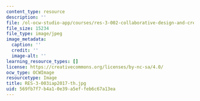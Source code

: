 ```yaml
---
content_type: resource
description: ''
file: /ol-ocw-studio-app/courses/res-3-002-collaborative-design-and-creative-expression-with-arduino-microcontrollers-january-iap-2017/569fb7f7b4a10e39a5effeb6c67a13ea_RES-3-003iap2017-th.jpg
file_size: 15234
file_type: image/jpeg
image_metadata:
  caption: ''
  credit: ''
  image-alt: ''
learning_resource_types: []
license: https://creativecommons.org/licenses/by-nc-sa/4.0/
ocw_type: OCWImage
resourcetype: Image
title: RES-3-003iap2017-th.jpg
uid: 569fb7f7-b4a1-0e39-a5ef-feb6c67a13ea
---
```

